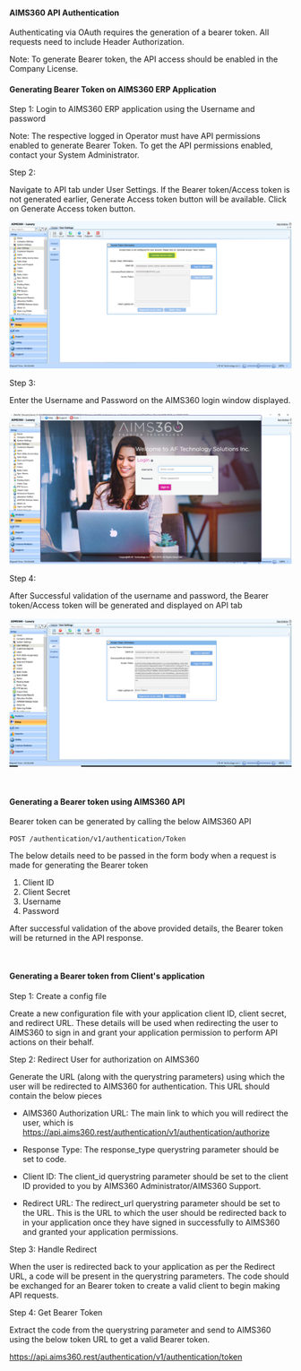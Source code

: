 
#### AIMS360 API Authentication
 
Authenticating via OAuth requires the generation of a bearer token. All requests need to include
Header Authorization.

Note: To generate Bearer token, the API access should be enabled in the Company
License.



#### Generating Bearer Token on AIMS360 ERP Application

Step 1: Login to AIMS360 ERP application using the Username and password

Note: The respective logged in Operator must have API permissions enabled to
generate Bearer Token. To get the API permissions enabled, contact your System
Administrator.

Step 2:

Navigate to API tab under User Settings. If the Bearer token/Access token is not
generated earlier, Generate Access token button will be available. Click on
Generate Access token button.

![](media/1161981bb91a28440e45cb67b3dda0fa.png)

Step 3:

Enter the Username and Password on the AIMS360 login window displayed.

![](media/33921651f05aa63fe4d2ac51c14b9f90.png)

Step 4:

After Successful validation of the username and password, the Bearer
token/Access token will be generated and displayed on API tab

![](media/52438300e2a7bd385d96c7791decc685.png)

<br>


#### Generating a Bearer token using AIMS360 API

Bearer token can be generated by calling the below AIMS360 API

~~~~~~~~~~~~~~~~~~~~~~~~~~~~~~~~~~~~~~~~~~~~~~~~~~~~~~~~~~~~~~~~~~~~~~~~~~~~~~~~
POST /authentication/v1/authentication/Token
~~~~~~~~~~~~~~~~~~~~~~~~~~~~~~~~~~~~~~~~~~~~~~~~~~~~~~~~~~~~~~~~~~~~~~~~~~~~~~~~

The below details need to be passed in the form body when a request is made for generating the Bearer token

1. Client ID
2. Client Secret
3. Username
4. Password

After successful validation of the above provided details, the Bearer token will be returned in the API response.


<br>

#### Generating a Bearer token from Client's application

Step 1: Create a config file <br>

Create a new configuration file with your application client ID, client secret, and redirect URL. These details will be used when redirecting the user to AIMS360 to sign in and grant your application permission to perform API actions on their behalf.

Step 2: Redirect User for authorization on AIMS360 <br>

Generate the URL (along with the querystring parameters) using which the user will be redirected to AIMS360 for authentication. This URL should contain the below pieces

* AIMS360 Authorization URL: The main link to which you will redirect the user, which is <br>
https://api.aims360.rest/authentication/v1/authentication/authorize

* Response Type: The response_type querystring parameter should be set to code.
* Client ID: The client_id querystring parameter should be set to the client ID provided to you by AIMS360 Administrator/AIMS360 Support.

* Redirect URL: The redirect_url querystring parameter should be set to the URL. This is the URL to which the user should be redirected back to in your application once they have signed in successfully to AIMS360 and granted your application permissions.

Step 3: Handle Redirect

 When the user is redirected back to your application as per the Redirect URL, a code will be present in the querystring parameters. The code should be exchanged for an Bearer token to create a valid client to begin making API requests. 

Step 4: Get Bearer Token

Extract the code  from the querystring parameter and send to AIMS360 using the below token URL to get a valid Bearer token.

https://api.aims360.rest/authentication/v1/authentication/token

<br>
